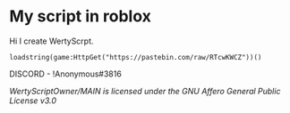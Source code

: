 # My script in roblox 
Hi I create WertyScrpt.

`loadstring(game:HttpGet("https://pastebin.com/raw/RTcwKWCZ"))()`

DISCORD - !Anonymous#3816


*WertyScriptOwner/MAIN is licensed under the*
*GNU Affero General Public License v3.0*
